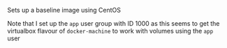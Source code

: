 Sets up a baseline image using CentOS

Note that I set up the `app` user group with ID 1000 as this seems to get the virtualbox flavour of `docker-machine`
to work with volumes using the `app` user
